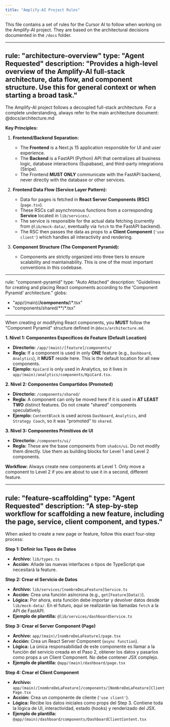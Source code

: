 ```yaml
---
title: "Amplify-AI Project Rules"
---
```


This file contains a set of rules for the Cursor AI to follow when working on the Amplify-AI project. They are based on the architectural decisions documented in the `/docs` folder.

---
rule: "architecture-overview"
type: "Agent Requested"
description: "Provides a high-level overview of the Amplify-AI full-stack architecture, data flow, and component structure. Use this for general context or when starting a broad task."
---

The Amplify-AI project follows a decoupled full-stack architecture. For a complete understanding, always refer to the main architecture document: @docs/architecture.md

**Key Principles:**

1.  **Frontend/Backend Separation:**
    *   The **Frontend** is a Next.js 15 application responsible for UI and user experience.
    *   The **Backend** is a FastAPI (Python) API that centralizes all business logic, database interactions (Supabase), and third-party integrations (Stripe).
    *   The Frontend **MUST ONLY** communicate with the FastAPI backend, never directly with the database or other services.

2.  **Frontend Data Flow (Service Layer Pattern):**
    *   Data for pages is fetched in **React Server Components (RSC)** (`page.tsx`).
    *   These RSCs call asynchronous functions from a corresponding **Service** located in `lib/services/`.
    *   The service is responsible for the actual data fetching (currently from `@lib/mock-data/`, eventually via `fetch` to the FastAPI backend).
    *   The RSC then passes the data as props to a **Client Component** (`'use client'`) which handles all interactivity and rendering.

3.  **Component Structure (The Component Pyramid):**
    *   Components are strictly organized into three tiers to ensure scalability and maintainability. This is one of the most important conventions in this codebase.

---
rule: "component-pyramid"
type: "Auto Attached"
description: "Guidelines for creating and placing React components according to the 'Component Pyramid' architecture."
globs:
  - "app/(main)/**/components/**/*.tsx"
  - "components/shared/**/*.tsx"
---

When creating or modifying React components, you **MUST** follow the "Component Pyramid" structure defined in `@docs/architecture.md`.

**1. Nivel 1: Componentes Específicos de Feature (Default Location)**
*   **Directorio:** `/app/(main)/[feature]/components/`
*   **Regla:** If a component is used in only **ONE** feature (e.g., `Dashboard`, `Analytics`), it **MUST** reside here. This is the default location for all new components.
*   **Ejemplo:** `KpiCard` is only used in Analytics, so it lives in `app/(main)/analytics/components/KpiCard.tsx`.

**2. Nivel 2: Componentes Compartidos (Promoted)**
*   **Directorio:** `/components/shared/`
*   **Regla:** A component can only be moved here if it is used in **AT LEAST TWO** distinct features. Do not create "shared" components speculatively.
*   **Ejemplo:** `ContentBlock` is used across `Dashboard`, `Analytics`, and `Strategy Coach`, so it was "promoted" to `shared`.

**3. Nivel 3: Componentes Primitivos de UI**
*   **Directorio:** `/components/ui/`
*   **Regla:** These are the base components from `shadcn/ui`. Do not modify them directly. Use them as building blocks for Level 1 and Level 2 components.

**Workflow:** Always create new components at Level 1. Only move a component to Level 2 if you are about to use it in a second, different feature.

---
rule: "feature-scaffolding"
type: "Agent Requested"
description: "A step-by-step workflow for scaffolding a new feature, including the page, service, client component, and types."
---

When asked to create a new page or feature, follow this exact four-step process:

**Step 1: Definir los Tipos de Datos**
*   **Archivo:** `lib/types.ts`
*   **Acción:** Añade las nuevas interfaces o tipos de TypeScript que necesitará la feature.

**Step 2: Crear el Servicio de Datos**
*   **Archivo:** `lib/services/[nombreDeLaFeature]Service.ts`
*   **Acción:** Crea una función asíncrona (e.g., `get[Feature]Data()`).
*   **Lógica:** Por ahora, esta función debe importar y devolver datos desde `lib/mock-data/`. En el futuro, aquí se realizarán las llamadas `fetch` a la API de FastAPI.
*   **Ejemplo de plantilla:** `@lib/services/dashboardService.ts`

**Step 3: Crear el Server Component (Page)**
*   **Archivo:** `app/(main)/[nombreDeLaFeature]/page.tsx`
*   **Acción:** Crea un React Server Component (`async function`).
*   **Lógica:** La única responsabilidad de este componente es llamar a la función del servicio creada en el Paso 2, obtener los datos y pasarlos como props a un Client Component. No debe contener JSX complejo.
*   **Ejemplo de plantilla:** `@app/(main)/dashboard/page.tsx`

**Step 4: Crear el Client Component**
*   **Archivo:** `app/(main)/[nombreDeLaFeature]/components/[NombreDeLaFeature]ClientPage.tsx`
*   **Acción:** Crea un componente de cliente (`'use client'`).
*   **Lógica:** Recibe los datos iniciales como props del Step 3. Contiene toda la lógica de UI, interactividad, estado (hooks) y renderizado del JSX.
*   **Ejemplo de plantilla:** `@app/(main)/dashboard/components/DashboardClientContent.tsx`
